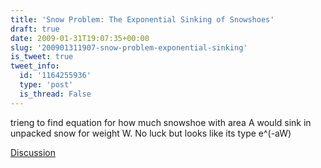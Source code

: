 ```yaml
---
title: 'Snow Problem: The Exponential Sinking of Snowshoes'
draft: true
date: 2009-01-31T19:07:35+00:00
slug: '200901311907-snow-problem-exponential-sinking'
is_tweet: true
tweet_info:
  id: '1164255936'
  type: 'post'
  is_thread: False
---
```




trieng to find equation for how much snowshoe with area A would sink in unpacked snow for weight W. No luck but looks like its type e^(-aW)

[Discussion](https://x.com/sytelus/status/1164255936)
